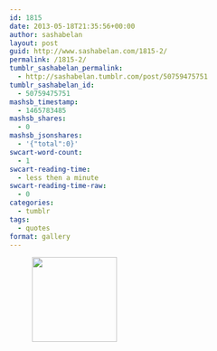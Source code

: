 ```yaml
---
id: 1815
date: 2013-05-18T21:35:56+00:00
author: sashabelan
layout: post
guid: http://www.sashabelan.com/1815-2/
permalink: /1815-2/
tumblr_sashabelan_permalink:
  - http://sashabelan.tumblr.com/post/50759475751
tumblr_sashabelan_id:
  - 50759475751
mashsb_timestamp:
  - 1465783485
mashsb_shares:
  - 0
mashsb_jsonshares:
  - '{"total":0}'
swcart-word-count:
  - 1
swcart-reading-time:
  - less then a minute
swcart-reading-time-raw:
  - 0
categories:
  - tumblr
tags:
  - quotes
format: gallery
---
```

<div id='gallery-331' class='gallery galleryid-1815 gallery-columns-3 gallery-size-thumbnail'>
  <figure class='gallery-item'> 
  
  <div class='gallery-icon portrait'>
    <a href='http://www.sashabelan.ru/1815-2/attachment/1816/'><img width="150" height="150" src="http://www.sashabelan.ru/wp-content/uploads/2013/05/tumblr_mn0jzweOGy1qarj97o1_500-150x150.jpg" class="attachment-thumbnail size-thumbnail" alt="" /></a>
  </div></figure>
</div>